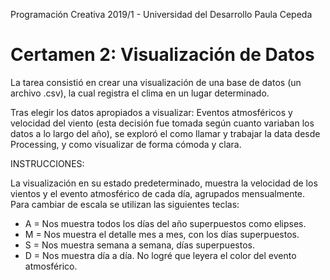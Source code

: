 Programación Creativa 2019/1 - Universidad del Desarrollo 
Paula Cepeda

# Certamen 2: Visualización de Datos


La tarea consistió en crear una visualización de una base de datos (un archivo .csv), la cual registra el clima en un lugar determinado. 

Tras elegir los datos apropiados a visualizar: Eventos atmosféricos y velocidad del viento (esta decisión fue tomada según cuanto variaban los datos a lo largo del año), se exploró el como llamar y trabajar la data desde Processing, y como visualizar de forma cómoda y clara. 


INSTRUCCIONES:

La visualización en su estado predeterminado, muestra la velocidad de los vientos y el evento atmosférico de cada día, agrupados mensualmente.
Para cambiar de escala se utilizan las siguientes teclas:

- A = Nos muestra todos los días del año superpuestos como elipses.
- M = Nos muestra el detalle mes a mes, con los días superpuestos.
- S = Nos muestra semana a semana, días superpuestos.
- D = Nos muestra día a día. No logré que leyera el color del evento atmosférico.